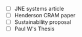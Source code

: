 
  - [ ] JNE systems article
  - [ ] Henderson CRAM paper
  - [ ] Sustainability proposal
  - [ ]  Paul W's Thesis